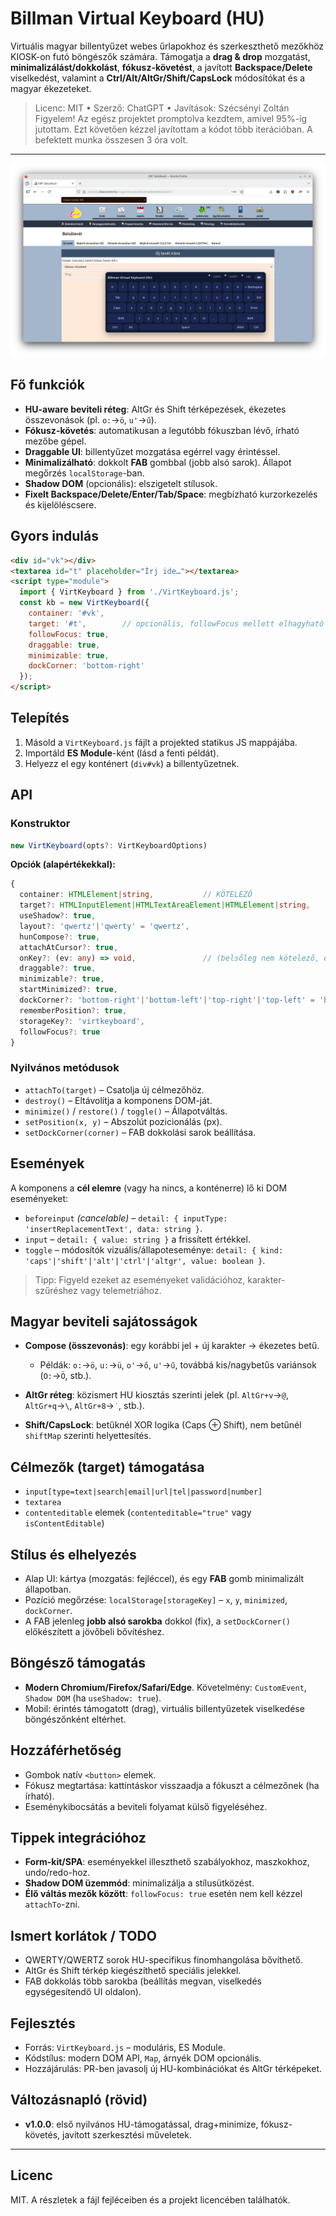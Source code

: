 # Billman Virtual Keyboard (HU)

Virtuális magyar billentyűzet webes űrlapokhoz és szerkeszthető mezőkhöz KIOSK-on futó böngészők számára. Támogatja a **drag & drop** mozgatást, **minimalizálást/dokkolást**, **fókusz-követést**, a javított **Backspace/Delete** viselkedést, valamint a **Ctrl/Alt/AltGr/Shift/CapsLock** módosítókat és a magyar ékezeteket.

> Licenc: MIT • Szerző: ChatGPT • Javítások: Szécsényi Zoltán
Figyelem! Az egész projektet promptolva kezdtem, amivel 95%-ig jutottam. Ezt követően kézzel javítottam a kódot több iterációban. A befektett munka összesen 3 óra volt.
---
![screenshot](Képernyőkép_20251026_175217.png)
## Fő funkciók

* **HU-aware beviteli réteg**: AltGr és Shift térképezések, ékezetes összevonások (pl. `o:`→`ö`, `u'`→`ű`).
* **Fókusz-követés**: automatikusan a legutóbb fókuszban lévő, írható mezőbe gépel.
* **Draggable UI**: billentyűzet mozgatása egérrel vagy érintéssel.
* **Minimalizálható**: dokkolt **FAB** gombbal (jobb alsó sarok). Állapot megőrzés `localStorage`-ban.
* **Shadow DOM** (opcionális): elszigetelt stílusok.
* **Fixelt Backspace/Delete/Enter/Tab/Space**: megbízható kurzorkezelés és kijelöléscsere.

## Gyors indulás

```html
<div id="vk"></div>
<textarea id="t" placeholder="Írj ide…"></textarea>
<script type="module">
  import { VirtKeyboard } from './VirtKeyboard.js';
  const kb = new VirtKeyboard({
    container: '#vk',
    target: '#t',        // opcionális, followFocus mellett elhagyható
    followFocus: true,
    draggable: true,
    minimizable: true,
    dockCorner: 'bottom-right'
  });
</script>
```

## Telepítés

1. Másold a `VirtKeyboard.js` fájlt a projekted statikus JS mappájába.
2. Importáld **ES Module**-ként (lásd a fenti példát).
3. Helyezz el egy konténert (`div#vk`) a billentyűzetnek.

## API

### Konstruktor

```ts
new VirtKeyboard(opts?: VirtKeyboardOptions)
```

**Opciók (alapértékekkal):**

```ts
{
  container: HTMLElement|string,           // KÖTELEZŐ
  target?: HTMLInputElement|HTMLTextAreaElement|HTMLElement|string,
  useShadow?: true,
  layout?: 'qwertz'|'qwerty' = 'qwertz',
  hunCompose?: true,
  attachAtCursor?: true,
  onKey?: (ev: any) => void,               // (belsőleg nem kötelező, események lásd lejjebb)
  draggable?: true,
  minimizable?: true,
  startMinimized?: true,
  dockCorner?: 'bottom-right'|'bottom-left'|'top-right'|'top-left' = 'bottom-right',
  rememberPosition?: true,
  storageKey?: 'virtkeyboard',
  followFocus?: true
}
```

### Nyilvános metódusok

* `attachTo(target)` – Csatolja új célmezőhöz.
* `destroy()` – Eltávolítja a komponens DOM-ját.
* `minimize()` / `restore()` / `toggle()` – Állapotváltás.
* `setPosition(x, y)` – Abszolút pozicionálás (px).
* `setDockCorner(corner)` – FAB dokkolási sarok beállítása.

## Események

A komponens a **cél elemre** (vagy ha nincs, a konténerre) lő ki DOM eseményeket:

* `beforeinput` *(cancelable)* – `detail: { inputType: 'insertReplacementText', data: string }`.
* `input` – `detail: { value: string }` a frissített értékkel.
* `toggle` – módosítók vizuális/állapoteseménye: `detail: { kind: 'caps'|'shift'|'alt'|'ctrl'|'altgr', value: boolean }`.

> Tipp: Figyeld ezeket az eseményeket validációhoz, karakter-szűréshez vagy telemetriához.

## Magyar beviteli sajátosságok

* **Compose (összevonás)**: egy korábbi jel + új karakter → ékezetes betű.

  * Példák: `o:`→`ö`, `u:`→`ü`, `o'`→`ő`, `u'`→`ű`, továbbá kis/nagybetűs variánsok (`O:`→`Ö`, stb.).
* **AltGr réteg**: közismert HU kiosztás szerinti jelek (pl. `AltGr+v`→`@`, `AltGr+q`→`\`, `AltGr+8`→`˙`, stb.).
* **Shift/CapsLock**: betűknél XOR logika (Caps ⊕ Shift), nem betűnél `shiftMap` szerinti helyettesítés.

## Célmezők (target) támogatása

* `input[type=text|search|email|url|tel|password|number]`
* `textarea`
* `contenteditable` elemek (`contenteditable="true"` vagy `isContentEditable`)

## Stílus és elhelyezés

* Alap UI: kártya (mozgatás: fejléccel), és egy **FAB** gomb minimalizált állapotban.
* Pozíció megőrzése: `localStorage[storageKey]` – `x`, `y`, `minimized`, `dockCorner`.
* A FAB jelenleg **jobb alsó sarokba** dokkol (fix), a `setDockCorner()` előkészített a jövőbeli bővítéshez.

## Böngésző támogatás

* **Modern Chromium/Firefox/Safari/Edge**. Követelmény: `CustomEvent`, `Shadow DOM` (ha `useShadow: true`).
* Mobil: érintés támogatott (drag), virtuális billentyűzetek viselkedése böngészőnként eltérhet.

## Hozzáférhetőség

* Gombok natív `<button>` elemek.
* Fókusz megtartása: kattintáskor visszaadja a fókuszt a célmezőnek (ha írható).
* Eseménykibocsátás a beviteli folyamat külső figyeléséhez.

## Tippek integrációhoz

* **Form-kit/SPA**: eseményekkel illeszthető szabályokhoz, maszkokhoz, undo/redo-hoz.
* **Shadow DOM üzemmód**: minimalizálja a stílusütközést.
* **Élő váltás mezők között**: `followFocus: true` esetén nem kell kézzel `attachTo`-zni.

## Ismert korlátok / TODO

* QWERTY/QWERTZ sorok HU-specifikus finomhangolása bővíthető.
* AltGr és Shift térkép kiegészíthető speciális jelekkel.
* FAB dokkolás több sarokba (beállítás megvan, viselkedés egységesítendő UI oldalon).

## Fejlesztés

* Forrás: `VirtKeyboard.js` – moduláris, ES Module.
* Kódstílus: modern DOM API, `Map`, árnyék DOM opcionális.
* Hozzájárulás: PR-ben javasolj új HU-kombinációkat és AltGr térképeket.

## Változásnapló (rövid)

* **v1.0.0**: első nyilvános HU-támogatással, drag+minimize, fókusz-követés, javított szerkesztési műveletek.

---

## Licenc

MIT. A részletek a fájl fejléceiben és a projekt licencében találhatók.
